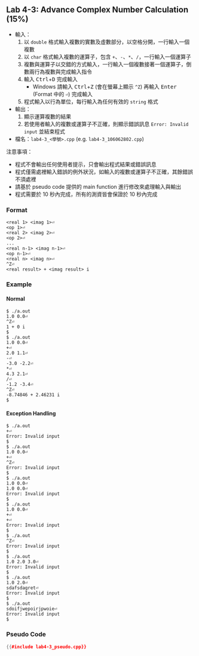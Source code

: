 ## Lab 4-3: Advance Complex Number Calculation (15%)

* 輸入：
  1. 以 `double` 格式輸入複數的實數及虛數部分，以空格分開，一行輸入一個複數
  2. 以 `char` 格式輸入複數的運算子，包含 `+`、`-`、`*`、`/`，一行輸入一個運算子
  3. 複數與運算子以交錯的方式輸入，一行輸入一個複數接著一個運算子，倒數兩行為複數與完成輸入指令
  4. 輸入 <kbd>Ctrl</kbd>+<kbd>D</kbd> 完成輸入
     * Windows 請輸入 <kbd>Ctrl</kbd>+<kbd>Z</kbd> (會在螢幕上顯示 `^Z`) 再輸入 <kbd>Enter</kbd> (Format 中的 `⏎`) 完成輸入
  5. 程式輸入以行為單位，每行輸入為任何有效的 `string` 格式
* 輸出：
  1. 顯示運算複數的結果
  2. 若使用者輸入的複數或運算子不正確，則顯示錯誤訊息 `Error: Invalid input` 並結束程式
* 檔名：`lab4-3_<學號>.cpp` (e.g. `lab4-3_106062802.cpp`)

注意事項：
* 程式不會輸出任何使用者提示，只會輸出程式結果或錯誤訊息
* 程式僅需處裡輸入錯誤的例外狀況，如輸入的複數或運算子不正確，其餘錯誤不須處裡
* 請基於 pseudo code 提供的 main function 進行修改來處理輸入與輸出
* 程式需要於 10 秒內完成，所有的測資皆會保證於 10 秒內完成

### Format

``` text
<real 1> <imag 1>⏎
<op 1>⏎
<real 2> <imag 2>⏎
<op 2>⏎
...
<real n-1> <imag n-1>⏎
<op n-1>⏎
<real n> <imag n>⏎
^Z⏎
<real result> + <imag result> i
```

### Example

#### Normal
```console
$ ./a.out
1.0 0.0⏎
^Z⏎
1 + 0 i
$
$ ./a.out
1.0 0.0⏎
+⏎
2.0 1.1⏎
-⏎
-3.0 -2.2⏎
*⏎
4.3 2.1⏎
/⏎
-1.2 -3.4⏎
^Z⏎
-8.74846 + 2.46231 i
$
```

#### Exception Handling
```console
$ ./a.out
+⏎
Error: Invalid input
$
$ ./a.out
1.0 0.0⏎
+⏎
^Z⏎
Error: Invalid input
$
$ ./a.out
1.0 0.0⏎
1.0 0.0⏎
Error: Invalid input
$
$ ./a.out
1.0 0.0⏎
+⏎
+⏎
Error: Invalid input
$
$ ./a.out
^Z⏎
Error: Invalid input
$
$ ./a.out
1.0 2.0 3.0⏎
Error: Invalid input
$
$ ./a.out
1.0 2.0⏎
sdafsdagret⏎
Error: Invalid input
$
$ ./a.out
sdoifjwepoirjpwoie⏎
Error: Invalid input
$
```

### Pseudo Code

```c++
{{#include lab4-3_pseudo.cpp}}
```
